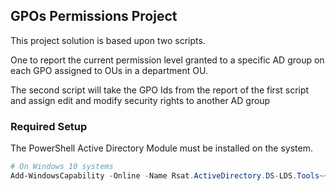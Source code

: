 ## GPOs Permissions Project

This project solution is based upon two scripts. 

One to report the current permission level granted to a specific AD group on each GPO assigned to OUs in a department OU.

The second script will take the GPO Ids from the report of the first script and assign edit and modify security rights to another AD group


### Required Setup

The PowerShell Active Directory Module must be installed on the system.

```powershell
# On Windows 10 systems
Add-WindowsCapability -Online -Name Rsat.ActiveDirectory.DS-LDS.Tools~~~~0.0.1.0
```

